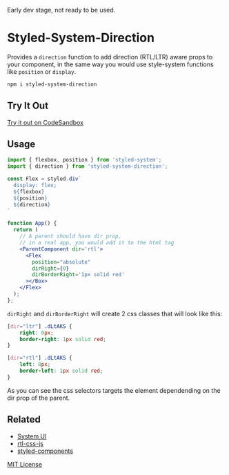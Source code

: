 <p>Early dev stage, not ready to be used.</p>

# Styled-System-Direction

Provides a `direction` function to add direction (RTL/LTR) aware props to  your component, in the same way you would use style-system functions like `position` or `display`.

```sh
npm i styled-system-direction
```

## Try It Out

[Try it out on CodeSandbox](https://codesandbox.io/s/styled-components-direction-gyq2k)

## Usage

```jsx
import { flexbox, position } from 'styled-system';
import { direction } from 'styled-system-direction';

const Flex = styled.div`
  display: flex;
  ${flexbox}
  ${position}
  ${direction}
`

function App() {
  return (
    // A parent should have dir prop,
    // in a real app, you would add it to the html tag
    <ParentComponent dir='rtl'>
      <Flex
        position="absolute"
        dirRight={0}
        dirBorderRight='1px solid red'
      ></Box>
    </Flex>
  );
};
```

`dirRight` and `dirBorderRight` will create 2 css classes that will look like this:

```css
[dir="ltr"] .dLtAKS {
    right: 0px;
    border-right: 1px solid red;
}

[dir="rtl"] .dLtAKS {
    left: 0px;
    border-left: 1px solid red;
}
```

As you can see the css selectors targets the element dependending on the dir prop of the parent.

## Related

- [System UI](https://system-ui.com)
- [rtl-css-js](https://github.com/kentcdodds/rtl-css-js)
- [styled-components](https://www.styled-components.com/)

[MIT License](LICENSE.md)
